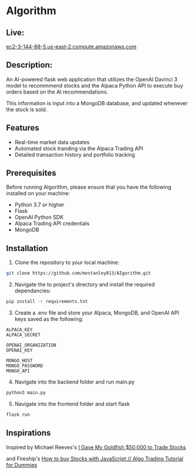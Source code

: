 # AIgorithm

## Live:
[ec2-3-144-88-5.us-east-2.compute.amazonaws.com](http://ec2-3-144-88-5.us-east-2.compute.amazonaws.com)

## Description:
An AI-powered flask web application that utilizes the OpenAI Davinci 3 model to recommmend stocks and the Alpaca Python API to execute buy orders based on the AI recommendations.

This information is input into a MongoDB database, and updated whenever the stock is sold.

## Features

* Real-time market data updates
* Automated stock tranding via the Alpaca Trading API
* Detailed transaction history and portfolio tracking

## Prerequisites
Before running AIgorithm, please ensure that you have the following installed on your machine:
* Python 3.7 or higher
* Flask
* OpenAI Python SDK
* Alpaca Trading API credentials
* MongoDB

## Installation
1. Clone the repository to your local machine:
```bash
git clone https://github.com/mestanley813/AIgorithm.git
```
2. Navigate the to project's directory and install the required dependancies:
```bash
pip install -r requirements.txt
```

3. Create a .env file and store your Alpaca, MongoDB, and OpenAI API keys saved as the following:

```
ALPACA_KEY
ALPACA_SECRET

OPENAI_ORGANIZATION
OPENAI_KEY

MONGO_HOST
MONGO_PASSWORD
MONGO_API 
```
4. Navigate into the backend folder and run main.py
```bash
python3 main.py
```

5. Navigate into the frontend folder and start flask
```bash
flask run
```

## Inspirations
Inspired by Michael Reeves's [I Gave My Goldfish $50,000 to Trade Stocks](https://www.youtube.com/watch?v=USKD3vPD6ZA)

and Fireship's [How to buy Stocks with JavaScript // Algo Trading Tutorial for Dummies](https://youtu.be/BrcugNqRwUs)
